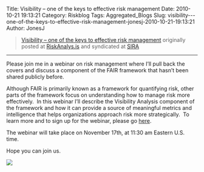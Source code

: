 Title: Visibility – one of the keys to effective risk management
Date: 2010-10-21 19:13:21
Category: Riskblog
Tags: Aggregated_Blogs
Slug: visibility---one-of-the-keys-to-effective-risk-management-jonesj-2010-10-21-19:13:21
Author: JonesJ

>[Visibility – one of the keys to effective risk management](http://feedproxy.google.com/~r/Riskanalysis/~3/eWKcaptYTXs/) originally posted at [RiskAnalys.is](http://riskmanagementinsight.com/riskanalysis) and syndicated at [SIRA](http://societyinforisk.org)
***
Please join me in a webinar on risk management where I’ll pull back the covers and discuss a component of the FAIR framework that hasn’t been shared publicly before.

Although FAIR is primarily known as a framework for quantifying risk, other parts of the framework focus on understanding how to manage risk more effectively.  In this webinar I’ll describe the Visibility Analysis component of the framework and how it can provide a source of meaningful metrics and intelligence that helps organizations approach risk more strategically.  To learn more and to sign up for the webinar, please go [here](http://www.businessofsecurity.com/eventpage6.html).

The webinar will take place on November 17th, at 11:30 am Eastern U.S. time.

Hope you can join us.

![](http://feeds.feedburner.com/~r/Riskanalysis/~4/eWKcaptYTXs)



